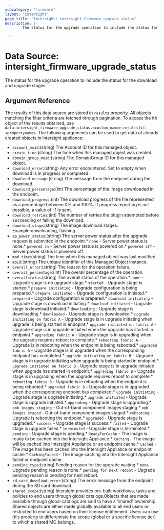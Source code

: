 ```yaml
---
subcategory: "firmware"
layout: "intersight"
page_title: "Intersight: intersight_firmware_upgrade_status"
description: |-
        The status for the upgrade operation to include the status for the download and upgrade stages.

---
```


# Data Source: intersight_firmware_upgrade_status
The status for the upgrade operation to include the status for the download and upgrade stages.
## Argument Reference
The results of this data source are stored in `results` property.
All objects matching the filter criteria are fetched through pagination.
To access the ith object of the results obtained, use `data.intersight_firmware_upgrade_status.<custom_name>.results[i].<propertyname>`.
The following arguments can be used to get data of already created objects in Intersight appliance:
* `account_moid`:(string) The Account ID for this managed object. 
* `create_time`:(string) The time when this managed object was created. 
* `domain_group_moid`:(string) The DomainGroup ID for this managed object. 
* `download_error`:(string) Any error encountered. Set to empty when download is in progress or completed. 
* `download_message`:(string) The message from the endpoint during the download. 
* `download_percentage`:(int) The percentage of the image downloaded in the endpoint. 
* `download_progress`:(int) The download progress of the file represented as a percentage between 0% and 100%. If progress reporting is not possible, a value of -1 is sent. 
* `download_retries`:(int) The number of retries the plugin attempted before succeeding or failing the download. 
* `download_stage`:(string) The image download stages. Example:downloading, flashing. 
* `ep_power_status`:(string) The server power status after the upgrade request is submitted in the endpoint.* `none` - Server power status is none.* `powered on` - Server power status is powered on.* `powered off` - Server power status is powered off. 
* `mod_time`:(string) The time when this managed object was last modified. 
* `moid`:(string) The unique identifier of this Managed Object instance. 
* `overall_error`:(string) The reason for the operation failure. 
* `overall_percentage`:(int) The overall percentage of the operation. 
* `overallstatus`:(string) The overall status of the operation.* `none` - Upgrade stage is no upgrade stage.* `started` - Upgrade stage is started.* `prepare initiating` - Upgrade configuration is being prepared.* `prepare initiated` - Upgrade configuration is initiated.* `prepared` - Upgrade configuration is prepared.* `download initiating` - Upgrade stage is download initiating.* `download initiated` - Upgrade stage is download initiated.* `downloading` - Upgrade stage is downloading.* `downloaded` - Upgrade stage is downloaded.* `upgrade initiating on fabric A` - Upgrade stage is in upgrade initiating when upgrade is being started in endopint.* `upgrade initiated on fabric A` - Upgrade stage is in upgrade initiated when the upgrade has started in endpoint.* `upgrading fabric A` - Upgrade stage is in upgrading when the upgrade requires reboot to complete.* `rebooting fabric A` - Upgrade is in rebooting when the endpoint is being rebooted.* `upgraded fabric A` - Upgrade stage is in upgraded when the corresponding endpoint has completed.* `upgrade initiating on fabric B` - Upgrade stage is in upgrade initiating when upgrade is being started in endopint.* `upgrade initiated on fabric B` - Upgrade stage is in upgrade initiated when upgrade has started in endpoint.* `upgrading fabric B` - Upgrade stage is in upgrading when the upgrade requires reboot to complete.* `rebooting fabric B` - Upgrade is in rebooting when the endpoint is being rebooted.* `upgraded fabric B` - Upgrade stage is in upgraded when the corresponding endpoint has completed.* `upgrade initiating` - Upgrade stage is upgrade initiating.* `upgrade initiated` - Upgrade stage is upgrade initiated.* `upgrading` - Upgrade stage is upgrading.* `oob images staging` - Out-of-band component images staging.* `oob images staged` - Out-of-band component images staged.* `rebooting` - Upgrade is rebooting the endpoint.* `upgraded` - Upgrade stage is upgraded.* `success` - Upgrade stage is success.* `failed` - Upgrade stage is upgrade failed.* `terminated` - Upgrade stage is terminated.* `pending` - Upgrade stage is pending.* `ReadyForCache` - The image is ready to be cached into the Intersight Appliance.* `Caching` - The image will be cached into Intersight Appliance or an endpoint cache.* `Cached` - The image has been cached into the Intersight Appliance or endpoint cache.* `CachingFailed` - The image caching into the Intersight Appliance failed or endpoint cache. 
* `pending_type`:(string) Pending reason for the upgrade waiting.* `none` - Upgrade pending reason is none.* `pending for next reboot` - Upgrade pending reason is pending for next reboot. 
* `sd_card_download_error`:(string) The error message from the endpoint during the SD card download. 
* `shared_scope`:(string) Intersight provides pre-built workflows, tasks and policies to end users through global catalogs.Objects that are made available through global catalogs are said to have a 'shared' ownership. Shared objects are either made globally available to all end users or restricted to end users based on their license entitlement. Users can use this property to differentiate the scope (global or a specific license tier) to which a shared MO belongs. 
 

